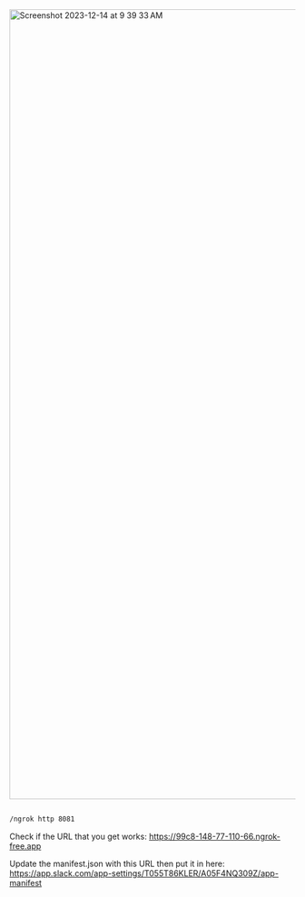 <img width="1392" alt="Screenshot 2023-12-14 at 9 39 33 AM" src="https://github.com/vanna-ai/vanna-slack/assets/7146154/facc15fb-cf03-4e0f-aa31-639440c81d7c">

```bash

/ngrok http 8081
```

Check if the URL that you get works:
https://99c8-148-77-110-66.ngrok-free.app

Update the manifest.json with this URL then put it in here:
https://app.slack.com/app-settings/T055T86KLER/A05F4NQ309Z/app-manifest


